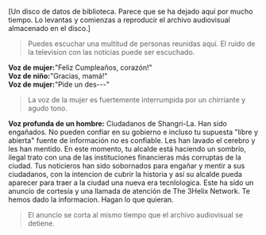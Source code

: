 [Un disco de datos de biblioteca. Parece que se ha dejado aquí por mucho tiempo. Lo levantas y comienzas a reproducir el archivo audiovisual almacenado en el disco.]

>Puedes escuchar una multitud de personas reunidas aquí. El ruido de la television con las noticias puede ser escuchado.  

**Voz de mujer:**"Feliz Cumpleaños, corazón!"  
**Voz de niño:**"Gracias, mamá!"  
**Voz de mujer:**"Pide un des---"  
  
>La voz de la mujer es fuertemente interrumpida por un chirriante y agudo tono. 

**Voz profunda de un hombre:** Ciudadanos de Shangri-La. Han sido engañados. No pueden confiar en su gobierno e incluso tu supuesta "libre y abierta" fuente de información no es confiable. Les han lavado el cerebro y les han mentido. En este momento, tu alcalde está haciendo un sombrío, ilegal trato con una de las instituciones financieras más corruptas de la ciudad. Tus noticieros han sido sobornados para engañar y mentir a sus ciudadanos, con la intencion de cubrir la historia y así su alcalde pueda aparecer para traer a la ciudad una nueva era tecnlologica. Este ha sido un anuncio de cortesía y una llamada de atención de The 3Helix Network. Te hemos dado la informacion. Hagan lo que quieran.

>El anuncio se corta al mismo tiempo que el archivo audiovisual se detiene.
